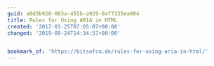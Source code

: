 ```yaml
---
guid: a0d3b928-063a-455b-a929-0af7335ea004
title: Rules for Using ARIA in HTML
created: '2017-01-25T07:05:07+00:00'
changed: '2019-09-24T14:34:57+00:00'


bookmark_of: 'https://bitsofco.de/rules-for-using-aria-in-html/'
---
```





